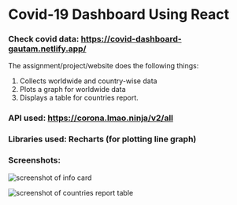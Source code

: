 # Covid-19 Dashboard Using React

### Check covid data: https://covid-dashboard-gautam.netlify.app/

The assignment/project/website does the following things:

1. Collects worldwide and country-wise data
2. Plots a graph for worldwide data
3. Displays a table for countries report.

### API used: https://corona.lmao.ninja/v2/all

### Libraries used: Recharts (for plotting line graph)

### Screenshots:

![screenshot of info card](src/assets/images/ss-section1.png)

![screenshot of countries report table](src/assets/images/ss-section3.png)
